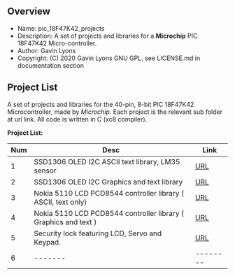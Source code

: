 Overview
--------------------------------------------
* Name: pic_18F47K42_projects
* Description: A set of projects and libraries for a **Microchip** 
 PIC 18F47K42 Micro-controller.
* Author: Gavin Lyons 
* Copyright: (C) 2020 Gavin Lyons GNU GPL. see LICENSE.md in documentation section

Project List
-----------------------------------------
A set of projects and libraries  for the 40-pin, 8-bit PIC 18F47K42 Microcontroller,
made by *Microchip*.  Each project is the relevant sub folder at url link. All code is written in C (xc8 compiler).

**Project List:**

| Num | Desc | Link |
| --- | --- | --- |
| 1 |  SSD1306 OLED I2C ASCII text library, LM35 sensor | [URL](projects/OLED_LM35) |
| 2 |  SSD1306 OLED I2C Graphics and text library | [URL](projects/OLED_GRAPH) |
| 3 |  Nokia 5110 LCD PCD8544 controller library ( ASCII, text only)  | [URL](projects/nokiatext) |
| 4 |  Nokia 5110 LCD PCD8544 controller library ( Graphics and text )  | [URL](projects/nokiagraphics) |
| 5 |  Security lock featuring LCD, Servo and Keypad. | [URL](projects/password) |
| 6 |  ------- | -------- |
